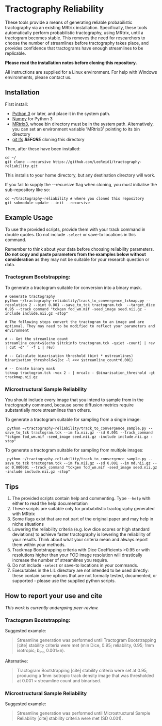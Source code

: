 Tractography Reliability
====================

These tools provide a means of generating reliable probabilistic tractography via an existing MRtrix installation. Specifically, these tools automatically perform probabilistic tractography, using MRtrix, until a tractogram becomes stable. This removes the need for researchers to choose the number of streamlines before tractography takes place, and provides confidence that tractograms have enough streamlines to be replicable.


**Please read the installation notes before cloning this repository.**


All instructions are supplied for a Linux environment. For help with Windows environments, please contact us.

Installation
------------


First install:

*  [Python 3](https://www.python.org/downloads/) or later, and place it in the system path.
*  [Numpy](https://numpy.org/) for Python 3
*  [MRtrix3](http://www.mrtrix.org/), whose bin directory must be in the system path. Alternatively, you can set an environment variable 'MRtrix3' pointing to its bin directory
*  [git lfs](https://www.atlassian.com/git/tutorials/git-lfs#installing-git-lfs) ***BEFORE*** cloning this directory


Then, after these have been installed:

```
cd ~/
git clone --recursive https://github.com/LeeReid1/tractography-reliability.git
```

This installs to your home directory, but any destination directory will work.

If you fail to supply the --recursive flag when cloning, you must initialise the sub-repository like so:

```
cd ~/tractography-reliability # where you cloned this repository
git submodule update --init --recursive
```



Example Usage
--------------

To use the provided scripts, provide them with your track command in double quotes. Do not include `-select` or save-to locations in this command.

Remember to think about your data before choosing reliability parameters. **Do not copy and paste parameters from the examples below without consideration** as they may not be suitable for your research question or data.

### Tractogram Bootstrapping:

To generate a tractogram suitable for conversion into a binary mask.
 
```
# Generate tractography
python ~/tractography-reliability/track_to_convergence_tckmap.py --resolution 2 --bint 0.001 --save_to_tck tractogram.tck  --target_dice 0.95 --track_command "tckgen fod_wm.mif -seed_image seed.nii.gz -include include.nii.gz -stop"

# The following steps convert the tractogram to an image and are optional. They may need to be modified to reflect your parameters and environment

# -- Get the streamline count
streamline_count=$(echo $(tckinfo tractogram.tck -quiet -count) | rev | cut -d' ' -f 1 | rev)

# -- Calculate binarisation threshold (bint * nstreamlines)
binarisation_threshold=$(bc -l <<< $streamline_count*0.001)

# -- Create binary mask
tckmap tractogram.tck -vox 2 - | mrcalc - $binarisation_threshold -gt trackmap.nii.gz
```

### Microstructural Sample Reliability

You should include every image that you intend to sample from in the tractography command, because some diffusion metrics require substantially more streamlines than others.

To generate a tractogram suitable for sampling from a single image:

```
 python ~/tractography-reliability/track_to_convergence_sample.py --save_to_tck tractogram.tck --im fa.nii.gz --sd 0.001 --track_command "tckgen fod_wm.mif -seed_image seed.nii.gz -include include.nii.gz -stop" 
```

To generate a tractogram suitable for sampling from multiple images:

```
 python ~/tractography-reliability/track_to_convergence_sample.py --save_to_tck tractogram.tck --im fa.nii.gz --sd 0.001 --im md.nii.gz --sd 0.000001 --track_command "tckgen fod_wm.mif -seed_image seed.nii.gz -include include.nii.gz -stop" 
```

Tips
--------------
1. The provided scripts contain help and commenting. Type `--help` with either to read the help documentation
2. These scripts are suitable only for probabilistic tractography generated with MRtrix
3. Some flags exist that are not part of the original paper and may help in niche situations
4. Lowering the reliability criteria (e.g. low dice scores or high standard deviations) to achieve faster tractography is lowering the reliability of your results. Think about what your criteria mean and always report them within your methods.
5. Trackmap Bootstrapping criteria with Dice Coefficients >0.95 or with resolutions higher than your FOD image resolution will drastically increase the number of streamlines you require. 
6. Do not include `-select` or save-to locations in your commands.
7. Executables in the LIL directory are not intended to be used directly: these contain some options that are not formally tested, documented, or supported - please use the supplied python scripts.

How to report your use and cite
-------------------------------

_This work is currently undergoing peer-review._

### Tractogram Bootstrapping:
Suggested example:

>Streamline generation was performed until Tractogram Bootstrapping [cite] stability criteria were met (min Dice, 0.95; reliability, 0.95; 1mm isotropic; b<sub>int</sub>, 0.001×n).

Alternative:

> Tractogram Bootstrapping [cite] stability criteria were set at 0.95, producing a 1mm isotropic track density image that was thresholded at 0.001 × streamline count and binarised.

### Microstructural Sample Reliability
Suggested example:

>Streamline generation was performed until Microstructural Sample Reliability [cite] stability criteria were met (SD 0.001).
